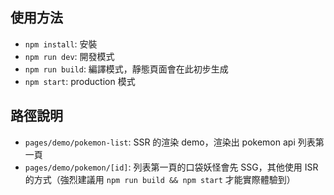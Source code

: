 ## 使用方法

- `npm install`: 安裝
- `npm run dev`: 開發模式
- `npm run build`: 編譯模式，靜態頁面會在此初步生成
- `npm start`: production 模式

## 路徑說明

- `pages/demo/pokemon-list`: SSR 的渲染 demo，渲染出 pokemon api 列表第一頁
- `pages/demo/pokemon/[id]`: 列表第一頁的口袋妖怪會先 SSG，其他使用 ISR 的方式（強烈建議用 `npm run build && npm start` 才能實際體驗到）

